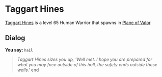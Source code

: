 # Taggart Hines



[Taggart Hines](/npc/208046) is a level 65 Human Warrior that spawns in [Plane of Valor](/zone/208).



## Dialog

**You say:** `hail`



>*Taggart Hines sizes you up, 'Well met. I hope you are prepared for what you may face outside of this hall, the safety ends outside these walls.'*
end
